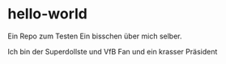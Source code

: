 # hello-world
Ein Repo zum Testen
Ein bisschen über mich selber.

Ich bin der Superdollste und VfB Fan und ein krasser Präsident

